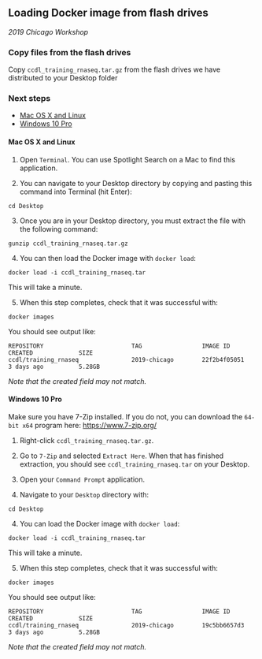 
## Loading Docker image from flash drives

_2019 Chicago Workshop_

### Copy files from the flash drives

Copy `ccdl_training_rnaseq.tar.gz` from the flash drives we have distributed to your Desktop folder

### Next steps

* [Mac OS X and Linux](#mac-os-x-and-linux)
* [Windows 10 Pro](#windows-10-pro)

#### Mac OS X and Linux

1. Open `Terminal`. You can use Spotlight Search on a Mac to find this application.

2. You can navigate to your Desktop directory by copying and pasting this command into Terminal (hit Enter):

```
cd Desktop
```

3. Once you are in your Desktop directory, you must extract the file with the following command:

```
gunzip ccdl_training_rnaseq.tar.gz
```

4. You can then load the Docker image with `docker load`:

```
docker load -i ccdl_training_rnaseq.tar
```

This will take a minute.

5. When this step completes, check that it was successful with:

```
docker images
```

You should see output like:

```
REPOSITORY                         TAG                 IMAGE ID            CREATED             SIZE
ccdl/training_rnaseq               2019-chicago        22f2b4f05051        3 days ago          5.28GB
```

_Note that the created field may not match._

#### Windows 10 Pro

Make sure you have 7-Zip installed.
If you do not, you can download the `64-bit x64` program here: https://www.7-zip.org/

1. Right-click `ccdl_training_rnaseq.tar.gz`.
2. Go to `7-Zip` and selected `Extract Here`.
When that has finished extraction, you should see `ccdl_training_rnaseq.tar` on your Desktop.

3. Open your `Command Prompt` application.
4. Navigate to your `Desktop` directory with:

```
cd Desktop
```
4. You can load the Docker image with `docker load`:

```
docker load -i ccdl_training_rnaseq.tar
```

This will take a minute.

5. When this step completes, check that it was successful with:

```
docker images
```

You should see output like:

```
REPOSITORY                         TAG                 IMAGE ID            CREATED             SIZE
ccdl/training_rnaseq               2019-chicago        19c5bb6657d3        3 days ago          5.28GB
```

_Note that the created field may not match._
